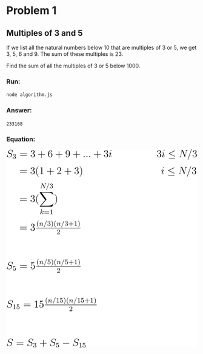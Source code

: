 # Problem 1

## Multiples of 3 and 5

If we list all the natural numbers below 10 that are multiples of 3 or 5, we get 3, 5, 6 and 9. The sum of these multiples is 23.

Find the sum of all the multiples of 3 or 5 below 1000.

### Run:

```sh
node algorithm.js
```

### Answer:
`233168`

### Equation:

![](/.github/equations/problem_1/1.svg)